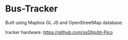 # Bus-Tracker

Built using Mapbox GL JS and OpenStreetMap database.

tracker hardware: https://github.com/ssDhp/bt-Pico
